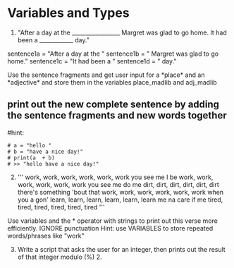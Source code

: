 # Variables and Types
1. "After a day at the _________________ Margret was glad to go home. It had been a ____________ day."


sentence1a = "After a day at the "
sentence1b = " Margret was glad to go home."
sentence1c = "It had been a "
sentence1d = " day."


<p> Use the sentence fragments and get user input for a *place* and an *adjective* and store them in  the variables place_madlib and adj_madlib

## print out the new complete sentence by adding the sentence fragments and new  words together

#hint:
```
# a = "hello "
# b = "have a nice day!"
# print(a  + b)
# >> "hello have a nice day!"
```

</p>

2. '''
work, work, work, work, work, work
you see me I be work, work, work, work, work, work
you see me do me dirt, dirt, dirt, dirt, dirt, dirt
there's something 'bout that work, work, work, work, work, work
when you a gon' learn, learn, learn, learn, learn, learn
me na care if me tired, tired, tired, tired, tired, tired
'''

<p> Use variables and the * operator with strings to print out this verse more efficiently. IGNORE punctuation
Hint: use VARIABLES to store repeated words/phrases like "work"
</p>

3. Write a script that asks the user for an integer, then prints out the result of that integer modulo (%) 2.
